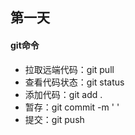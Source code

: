 ## 第一天
#### git命令
 - 拉取远端代码：git pull
 - 查看代码状态：git status
 - 添加代码：git add .
 - 暂存：git commit -m ' '
 - 提交：git push